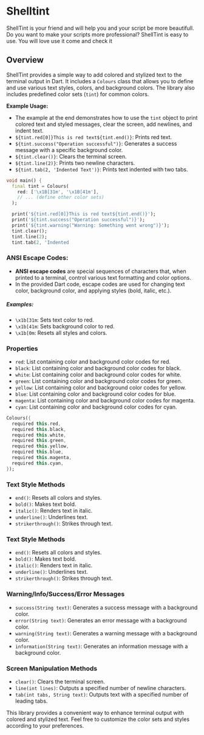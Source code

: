#  Shelltint

ShellTint is your friend and will help you and your script be more beautifull.
Do you want to make your scripts more professional? ShellTint is easy to use. You will love use it come and check it

## Overview
ShellTint provides a simple way to add colored and stylized text to the terminal output in Dart. It includes a `Colours` class that allows you to define and use various text styles, colors, and background colors. The library also includes predefined color sets (`tint`) for common colors.

**Example Usage:**
- The example at the end demonstrates how to use the `tint` object to print colored text and styled messages, clear the screen, add newlines, and indent text.
- `${tint.red[0]}This is red text${tint.end()}`: Prints red text.
- `${tint.success("Operation successful")}`: Generates a success message with a specific background color.
- `${tint.clear()}`: Clears the terminal screen.
- `${tint.line(2)}`: Prints two newline characters.
- `${tint.tab(2, 'Indented Text')}`: Prints text indented with two tabs.

```dart
void main() {
  final tint = Colours(
    red: ['\x1B[31m', '\x1B[41m'],
    // ... (define other color sets)
  );

  print('${tint.red[0]}This is red text${tint.end()}');
  print('${tint.success("Operation successful")}');
  print('${tint.warning("Warning: Something went wrong")}');
  tint.clear();
  tint.line(2);
  tint.tab(2, 'Indented
```

### ANSI Escape Codes:
- **ANSI escape codes** are special sequences of characters that, when printed to a terminal, control various text formatting and color options.
- In the provided Dart code, escape codes are used for changing text color, background color, and applying styles (bold, italic, etc.).

#####  Examples:
- `\x1b[31m`: Sets text color to red.
- `\x1b[41m`: Sets background color to red.
- `\x1b[0m`: Resets all styles and colors.

### Properties
- `red`: List containing color and background color codes for red.
- `black`: List containing color and background color codes for black.
- `white`: List containing color and background color codes for white.
- `green`: List containing color and background color codes for green.
- `yellow`: List containing color and background color codes for yellow.
- `blue`: List containing color and background color codes for blue.
- `magenta`: List containing color and background color codes for magenta.
- `cyan`: List containing color and background color codes for cyan.

```dart
Colours({
  required this.red,
  required this.black,
  required this.white,
  required this.green,
  required this.yellow,
  required this.blue,
  required this.magenta,
  required this.cyan,
});

```

### Text Style Methods
- `end()`: Resets all colors and styles.
- `bold()`: Makes text bold.
- `italic()`: Renders text in italic.
- `underline()`: Underlines text.
- `strikerthrough()`: Strikes through text.

### Text Style Methods
- `end()`: Resets all colors and styles.
- `bold()`: Makes text bold.
- `italic()`: Renders text in italic.
- `underline()`: Underlines text.
- `strikerthrough()`: Strikes through text.

### Warning/Info/Success/Error Messages

- `success(String text)`: Generates a success message with a background color.
- `error(String text)`: Generates an error message with a background color.
- `warning(String text)`: Generates a warning message with a background color.
- `information(String text)`: Generates an information message with a background color.

### Screen Manipulation Methods
- `clear()`: Clears the terminal screen.
- `line(int lines)`: Outputs a specified number of newline characters.
- `tab(int tabs, String text)`: Outputs text with a specified number of leading tabs.

This library provides a convenient way to enhance terminal output with colored and stylized text. Feel free to customize the color sets and styles according to your preferences.
